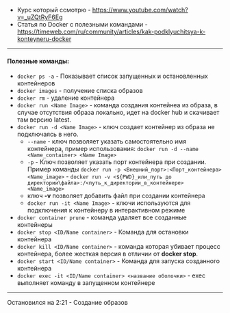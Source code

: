 
- Курс который ссмотрю - https://www.youtube.com/watch?v=_uZQtRyF6Eg 
- Статья по Docker с полезными командами - https://timeweb.com/ru/community/articles/kak-podklyuchitsya-k-konteyneru-docker 
- ---
#### Полезные команды: 
- `docker ps -a` - Показывает список запущенных и остановленных контейнеров 
- `docker images` - получение списка образов 
- `docker rm` - удаление контейнера
- `docker run <Name Image>` - команда создания контейнеа из образа, в случае отсутствия образа локально, идет на docker hub и скачивает там версию latest. 
- `docker run -d <Name Image>` - ключ создает контейнер из образа не подключаясь в него. 
	- `--name` - ключ позволяет указать самостоятельно имя контейнера, пример использования: `docker run -d --name <Name_container> <Name Image> ` 
	- `-p` - Ключ позволяет указать порт контейнера при создании. Пример команды `docker run -p <Внешний_порт>:<Порт_контейнера> <Name_image>` - `docker run -v <${PWD}_или_путь до директории\файла>:/<путь_к_директории_в_контейнере> <Name_image>` 
	- ключ **-v** позволяет добавить файл при создании контейнера 
	- `docker run -it <Name Image>` - ключи используются для подключения к контейнеру в интерактивном режиме 
- `docker container prune` - команда удаляет все созданные контейнеры 
- `docker stop <ID/Name container>` - Команда для остановки контейнера 
- `docker kill <ID/Name container>` - команда которая убивает процесс контейнера, более жесткая версия в отличии от **docker stop**. 
- `docker start <ID/Name container>` - Команда для запуска созданного контейнера 
- `docker exec -it <ID/Name container> <название оболочки>` - exec выполняет команду в запущенном контейнере
- --- 
Остановился на 2:21 - Создание образов